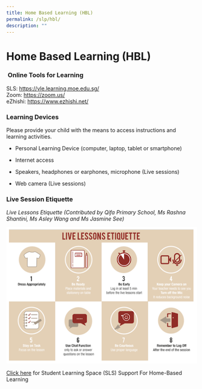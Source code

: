 ```yaml
---
title: Home Based Learning (HBL)
permalink: /slp/hbl/
description: ""
---
```

# Home Based Learning (HBL)

### &nbsp;Online Tools for Learning


SLS: <a href="https://vle.learning.moe.edu.sg/" target="_blank">https://vle.learning.moe.edu.sg/</a>
&nbsp;&nbsp;  
Zoom:&nbsp;<a href="https://zoom.us/" target="_blank">https://zoom.us/</a>
&nbsp;  
eZhishi:&nbsp;<a href="https://www.ezhishi.net/" target="_blank">https://www.ezhishi.net/</a>  

### Learning Devices&nbsp;

Please provide your child with the means to access instructions and learning activities.&nbsp;

*   Personal Learning Device (computer, laptop, tablet or smartphone)
    
*   Internet access
    
*   Speakers, headphones or earphones, microphone (Live sessions)
    
*   Web camera (Live sessions)

### Live Session Etiquette

*Live Lessons Etiquette (Contributed by Qifa Primary School, Ms Rashna Shantini, Ms Asley Wang and Ms Jasmine See)*

  ![](/images/Partners%20in%20Education/Home%20Based%20Learning%20(HBL)/HBL%20Etiquette.png)
  
<a href="/partners-in-education/student-learning-space-sls/" target="_blank">Click here</a> for Student Learning Space (SLS) Support For Home-Based Learning